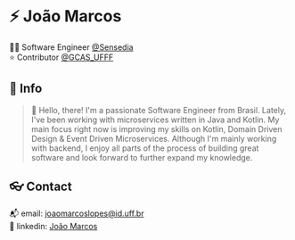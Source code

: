 # :zap: João Marcos

:technologist: Software Engineer [@Sensedia]()  
:star: Contributor [@GCAS_UFFF](https://github.com/GCAS-UFF)  

## :speech_balloon: Info
> :brain: Hello, there! I'm a passionate Software Engineer from Brasil. Lately, I've been working with microservices written in Java and Kotlin. My main focus right now is improving my skills on Kotlin, Domain Driven Design & Event Driven Microservices. Although I'm mainly working with backend, I enjoy all parts of the process of building great software and look forward to further expand my knowledge.

## :eyeglasses: Contact

:mailbox_with_mail: email: [joaomarcoslopes@id.uff.br](mailto:joaomarcoslopes@id.uff.br)  
:link: linkedin: [João Marcos](https://bit.ly/JMQLink)
